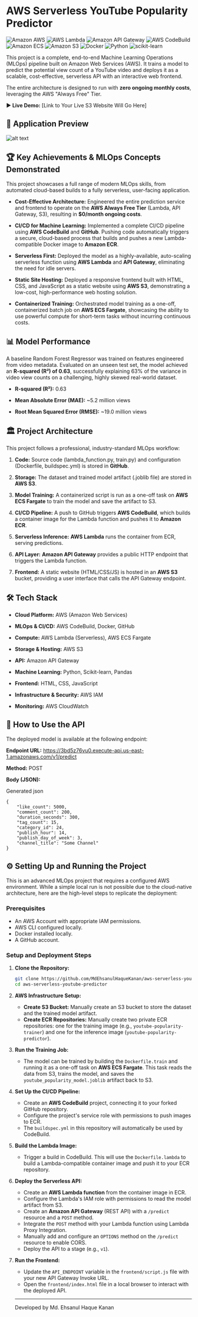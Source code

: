 # AWS Serverless YouTube Popularity Predictor

![Amazon AWS](https://img.shields.io/badge/Amazon_AWS-232F3E?style=for-the-badge&logo=amazon-aws&logoColor=white)
![AWS Lambda](https://img.shields.io/badge/AWS_Lambda-FF9900?style=for-the-badge&logo=aws-lambda&logoColor=white)
![Amazon API Gateway](https://img.shields.io/badge/Amazon_API_Gateway-FF4F8B?style=for-the-badge&logo=amazon-api-gateway&logoColor=white)
![AWS CodeBuild](https://img.shields.io/badge/AWS_CodeBuild-232F3E?style=for-the-badge&logo=aws-codebuild&logoColor=white)
![Amazon ECS](https://img.shields.io/badge/Amazon_ECS-FF9900?style=for-the-badge&logo=amazon-ecs&logoColor=white)
![Amazon S3](https://img.shields.io/badge/Amazon_S3-569A31?style=for-the-badge&logo=amazon-s3&logoColor=white)
![Docker](https://img.shields.io/badge/Docker-2496ED?style=for-the-badge&logo=docker&logoColor=white)
![Python](https://img.shields.io/badge/Python-3776AB?style=for-the-badge&logo=python&logoColor=white)
![scikit-learn](https://img.shields.io/badge/scikit--learn-%23F7931E.svg?style=for-the-badge&logo=scikit-learn&logoColor=white)

This project is a complete, end-to-end Machine Learning Operations (MLOps) pipeline built on Amazon Web Services (AWS). It trains a model to predict the potential view count of a YouTube video and deploys it as a scalable, cost-effective, serverless API with an interactive web frontend.

The entire architecture is designed to run with **zero ongoing monthly costs**, leveraging the AWS "Always Free" Tier.

**► Live Demo:** [Link to Your Live S3 Website Will Go Here]

## 📸 Application Preview

![alt text](assets/app_sc1.png)

## 🏆 Key Achievements & MLOps Concepts Demonstrated

This project showcases a full range of modern MLOps skills, from automated cloud-based builds to a fully serverless, user-facing application.

-   **Cost-Effective Architecture:** Engineered the entire prediction service and frontend to operate on the **AWS Always Free Tier** (Lambda, API Gateway, S3), resulting in **$0/month ongoing costs**.
    
-   **CI/CD for Machine Learning:** Implemented a complete CI/CD pipeline using **AWS CodeBuild** and **GitHub**. Pushing code automatically triggers a secure, cloud-based process that builds and pushes a new Lambda-compatible Docker image to **Amazon ECR**.
    
-   **Serverless First:** Deployed the model as a highly-available, auto-scaling serverless function using **AWS Lambda** and **API Gateway**, eliminating the need for idle servers.
    
-   **Static Site Hosting:** Deployed a responsive frontend built with HTML, CSS, and JavaScript as a static website using **AWS S3**, demonstrating a low-cost, high-performance web hosting solution.
    
-   **Containerized Training:** Orchestrated model training as a one-off, containerized batch job on **AWS ECS Fargate**, showcasing the ability to use powerful compute for short-term tasks without incurring continuous costs.
    

## 📊 Model Performance

A baseline Random Forest Regressor was trained on features engineered from video metadata. Evaluated on an unseen test set, the model achieved an **R-squared (R²) of 0.63**, successfully explaining 63% of the variance in video view counts on a challenging, highly skewed real-world dataset.

-   **R-squared (R²):**  0.63
    
-   **Mean Absolute Error (MAE):**  ~5.2 million views
    
-   **Root Mean Squared Error (RMSE):**  ~19.0 million views
    

## 🏛️ Project Architecture

This project follows a professional, industry-standard MLOps workflow:

1.  **Code:** Source code (lambda_function.py, train.py) and configuration (Dockerfile, buildspec.yml) is stored in **GitHub**.
    
2.  **Storage:** The dataset and trained model artifact (.joblib file) are stored in **AWS S3**.
    
3.  **Model Training:** A containerized script is run as a one-off task on **AWS ECS Fargate** to train the model and save the artifact to S3.
    
4.  **CI/CD Pipeline:** A push to GitHub triggers **AWS CodeBuild**, which builds a container image for the Lambda function and pushes it to **Amazon ECR**.
    
5.  **Serverless Inference:**  **AWS Lambda** runs the container from ECR, serving predictions.
    
6.  **API Layer:**  **Amazon API Gateway** provides a public HTTP endpoint that triggers the Lambda function.
    
7.  **Frontend:** A static website (HTML/CSS/JS) is hosted in an **AWS S3** bucket, providing a user interface that calls the API Gateway endpoint.
    

## 🛠️ Tech Stack

-   **Cloud Platform:** AWS (Amazon Web Services)
    
-   **MLOps & CI/CD:** AWS CodeBuild, Docker, GitHub
    
-   **Compute:** AWS Lambda (Serverless), AWS ECS Fargate
    
-   **Storage & Hosting:** AWS S3
    
-   **API:** Amazon API Gateway
    
-   **Machine Learning:** Python, Scikit-learn, Pandas
    
-   **Frontend:** HTML, CSS, JavaScript
    
-   **Infrastructure & Security:** AWS IAM
    
-   **Monitoring:** AWS CloudWatch
    

## 🚀 How to Use the API

The deployed model is available at the following endpoint:

**Endpoint URL:**  https://3bd5z76vu0.execute-api.us-east-1.amazonaws.com/v1/predict

**Method:**  POST

**Body (JSON):**

Generated json

```
{
    "like_count": 5000,
    "comment_count": 200,
    "duration_seconds": 300,
    "tag_count": 15,
    "category_id": 24,
    "publish_hour": 14,
    "publish_day_of_week": 3,
    "channel_title": "Some Channel"
}
```

## ⚙️ Setting Up and Running the Project

This is an advanced MLOps project that requires a configured AWS environment. While a simple local run is not possible due to the cloud-native architecture, here are the high-level steps to replicate the deployment:

### Prerequisites
*   An AWS Account with appropriate IAM permissions.
*   AWS CLI configured locally.
*   Docker installed locally.
*   A GitHub account.

### Setup and Deployment Steps

1.  **Clone the Repository:**
    ```bash
    git clone https://github.com/MdEhsanulHaqueKanan/aws-serverless-youtube-predictor.git
    cd aws-serverless-youtube-predictor
    ```

2.  **AWS Infrastructure Setup:**
    *   **Create S3 Bucket:** Manually create an S3 bucket to store the dataset and the trained model artifact.
    *   **Create ECR Repositories:** Manually create two private ECR repositories: one for the training image (e.g., `youtube-popularity-trainer`) and one for the inference image (`youtube-popularity-predictor`).

3.  **Run the Training Job:**
    *   The model can be trained by building the `Dockerfile.train` and running it as a one-off task on **AWS ECS Fargate**. This task reads the data from S3, trains the model, and saves the `youtube_popularity_model.joblib` artifact back to S3.

4.  **Set Up the CI/CD Pipeline:**
    *   Create an **AWS CodeBuild** project, connecting it to your forked GitHub repository.
    *   Configure the project's service role with permissions to push images to ECR.
    *   The `buildspec.yml` in this repository will automatically be used by CodeBuild.

5.  **Build the Lambda Image:**
    *   Trigger a build in CodeBuild. This will use the `Dockerfile.lambda` to build a Lambda-compatible container image and push it to your ECR repository.

6.  **Deploy the Serverless API:**
    *   Create an **AWS Lambda function** from the container image in ECR.
    *   Configure the Lambda's IAM role with permissions to read the model artifact from S3.
    *   Create an **Amazon API Gateway** (REST API) with a `/predict` resource and a `POST` method.
    *   Integrate the `POST` method with your Lambda function using Lambda Proxy Integration.
    *   Manually add and configure an `OPTIONS` method on the `/predict` resource to enable CORS.
    *   Deploy the API to a stage (e.g., `v1`).

7.  **Run the Frontend:**
    *   Update the `API_ENDPOINT` variable in the `frontend/script.js` file with your new API Gateway Invoke URL.
    *   Open the `frontend/index.html` file in a local browser to interact with the deployed API.

    ___

    Developed by Md. Ehsanul Haque Kanan